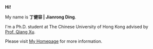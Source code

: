 **Hi!**

My name is **丁健容 | Jianrong Ding**.

I'm a Ph.D. student at The Chinese University of Hong Kong advised by [Prof. Qiang Xu](https://cure-lab.github.io/).

Please visit [My Homepage](https://rafadd.github.io) for more information.
